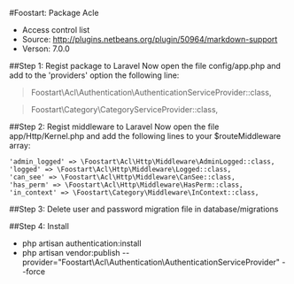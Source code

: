 #Foostart: Package Acle
* Access control list
* Source: http://plugins.netbeans.org/plugin/50964/markdown-support
* Verson: 7.0.0

##Step 1: Regist package to Laravel
Now open the file config/app.php and add to the 'providers' option the following line:

> Foostart\Acl\Authentication\AuthenticationServiceProvider::class,

> Foostart\Category\CategoryServiceProvider::class,

##Step 2: Regist middleware to Laravel
Now open the file app/Http/Kernel.php and add the following lines to your $routeMiddleware array: 

>
    'admin_logged' => \Foostart\Acl\Http\Middleware\AdminLogged::class,
    'logged' => \Foostart\Acl\Http\Middleware\Logged::class,
    'can_see' => \Foostart\Acl\Http\Middleware\CanSee::class,
    'has_perm' => \Foostart\Acl\Http\Middleware\HasPerm::class,
    'in_context' => \Foostart\Category\Middleware\InContext::class,


##Step 3: Delete user and password migration file in database/migrations

##Step 4: Install
>
* php artisan authentication:install
* php artisan vendor:publish --provider="Foostart\Acl\Authentication\AuthenticationServiceProvider" --force
